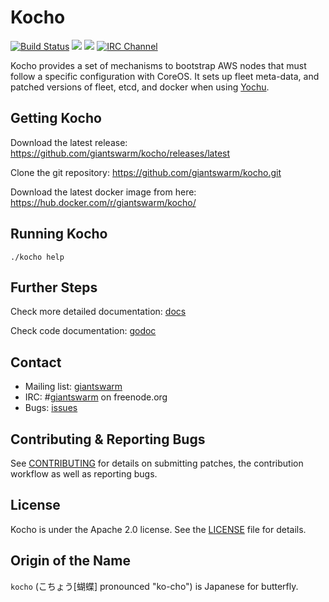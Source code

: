 # Kocho

[![Build Status](https://api.travis-ci.org/giantswarm/kocho.svg)](https://travis-ci.org/giantswarm/kocho) [![](https://godoc.org/github.com/giantswarm/kocho?status.svg)](http://godoc.org/github.com/giantswarm/kocho)
[![](https://img.shields.io/docker/pulls/giantswarm/kocho.svg)](http://hub.docker.com/giantswarm/kocho) [![IRC Channel](https://img.shields.io/badge/irc-%23giantswarm-blue.svg)](https://kiwiirc.com/client/irc.freenode.net/#giantswarm)

Kocho provides a set of mechanisms to bootstrap AWS nodes that must follow a
specific configuration with CoreOS. It sets up fleet meta-data, and patched
versions of fleet, etcd, and docker when using
[Yochu](https://github.com/giantswarm/yochu).

## Getting Kocho

Download the latest release: https://github.com/giantswarm/kocho/releases/latest

Clone the git repository: https://github.com/giantswarm/kocho.git

Download the latest docker image from here: https://hub.docker.com/r/giantswarm/kocho/

## Running Kocho

```
./kocho help
```

## Further Steps

Check more detailed documentation: [docs](docs)

Check code documentation: [godoc](https://godoc.org/github.com/giantswarm/kocho)

## Contact

- Mailing list: [giantswarm](https://groups.google.com/forum/#!forum/giantswarm)
- IRC: #[giantswarm](irc://irc.freenode.org:6667/#giantswarm) on freenode.org
- Bugs: [issues](https://github.com/giantswarm/kocho/issues)

## Contributing & Reporting Bugs

See [CONTRIBUTING](CONTRIBUTING.md) for details on submitting patches, the
contribution workflow as well as reporting bugs.

## License

Kocho is under the Apache 2.0 license. See the [LICENSE](LICENSE) file for details.

## Origin of the Name

`kocho` (こちょう[蝴蝶] pronounced "ko-cho") is Japanese for butterfly.
